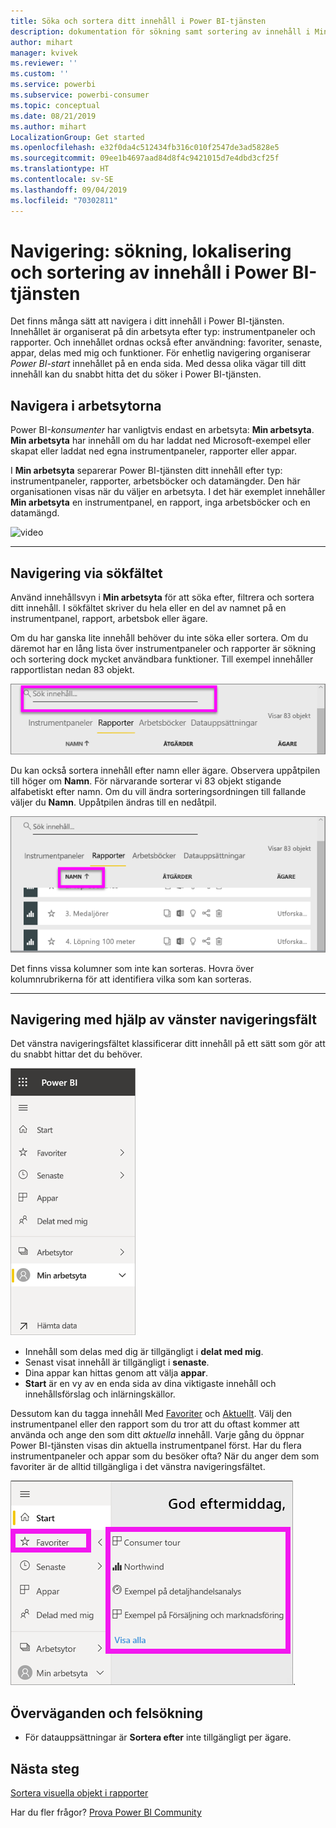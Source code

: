 ```yaml
---
title: Söka och sortera ditt innehåll i Power BI-tjänsten
description: dokumentation för sökning samt sortering av innehåll i Min arbetsyta i Power BI
author: mihart
manager: kvivek
ms.reviewer: ''
ms.custom: ''
ms.service: powerbi
ms.subservice: powerbi-consumer
ms.topic: conceptual
ms.date: 08/21/2019
ms.author: mihart
LocalizationGroup: Get started
ms.openlocfilehash: e32f0da4c512434fb316c010f2547de3ad5828e5
ms.sourcegitcommit: 09ee1b4697aad84d8f4c9421015d7e4dbd3cf25f
ms.translationtype: HT
ms.contentlocale: sv-SE
ms.lasthandoff: 09/04/2019
ms.locfileid: "70302811"
---
```

# <a name="navigation-searching-finding-and-sorting-content-in-power-bi-service"></a>Navigering: sökning, lokalisering och sortering av innehåll i Power BI-tjänsten
Det finns många sätt att navigera i ditt innehåll i Power BI-tjänsten. Innehållet är organiserat på din arbetsyta efter typ: instrumentpaneler och rapporter.  Och innehållet ordnas också efter användning: favoriter, senaste, appar, delas med mig och funktioner. För enhetlig navigering organiserar *Power BI-start* innehållet på en enda sida. Med dessa olika vägar till ditt innehåll kan du snabbt hitta det du söker i Power BI-tjänsten.  

## <a name="navigation-within-workspaces"></a>Navigera i arbetsytorna

Power BI-*konsumenter* har vanligtvis endast en arbetsyta: **Min arbetsyta**. **Min arbetsyta** har innehåll om du har laddat ned Microsoft-exempel eller skapat eller laddat ned egna instrumentpaneler, rapporter eller appar.  

I **Min arbetsyta** separerar Power BI-tjänsten ditt innehåll efter typ: instrumentpaneler, rapporter, arbetsböcker och datamängder. Den här organisationen visas när du väljer en arbetsyta. I det här exemplet innehåller **Min arbetsyta** en instrumentpanel, en rapport, inga arbetsböcker och en datamängd.

![video](./media/end-user-search-sort/myworkspace/myworkspace.gif)

________________________________________
## <a name="navigation-using-the-search-field"></a>Navigering via sökfältet
Använd innehållsvyn i **Min arbetsyta** för att söka efter, filtrera och sortera ditt innehåll. I sökfältet skriver du hela eller en del av namnet på en instrumentpanel, rapport, arbetsbok eller ägare.  

Om du har ganska lite innehåll behöver du inte söka eller sortera.  Om du däremot har en lång lista över instrumentpaneler och rapporter är sökning och sortering dock mycket användbara funktioner. Till exempel innehåller rapportlistan nedan 83 objekt. 

![söka efter en rapport](./media/end-user-experience/power-bi-search.png)

Du kan också sortera innehåll efter namn eller ägare. Observera uppåtpilen till höger om **Namn**. För närvarande sorterar vi 83 objekt stigande alfabetiskt efter namn. Om du vill ändra sorteringsordningen till fallande väljer du **Namn**. Uppåtpilen ändras till en nedåtpil.

![sortera innehåll](./media/end-user-experience/power-bi-sort-new.png)

Det finns vissa kolumner som inte kan sorteras. Hovra över kolumnrubrikerna för att identifiera vilka som kan sorteras.

___________________________________________________________________
## <a name="navigation-using-the-left-nav-bar"></a>Navigering med hjälp av vänster navigeringsfält
Det vänstra navigeringsfältet klassificerar ditt innehåll på ett sätt som gör att du snabbt hittar det du behöver.  

![vänstra navigeringsfältet](./media/end-user-search-sort/power-bi-navbar.png)


- Innehåll som delas med dig är tillgängligt i **delat med mig**.
- Senast visat innehåll är tillgängligt i **senaste**. 
- Dina appar kan hittas genom att välja **appar**.
- **Start** är en vy av en enda sida av dina viktigaste innehåll och innehållsförslag och inlärningskällor.

Dessutom kan du tagga innehåll Med [Favoriter](end-user-favorite.md) och [Aktuellt](end-user-featured.md). Välj den instrumentpanel eller den rapport som du tror att du oftast kommer att använda och ange den som ditt *aktuella* innehåll. Varje gång du öppnar Power BI-tjänsten visas din aktuella instrumentpanel först. Har du flera instrumentpaneler och appar som du besöker ofta? När du anger dem som favoriter är de alltid tillgängliga i det vänstra navigeringsfältet.

![Favoriter utfällt](./media/end-user-search-sort/power-bi-favorite.png).



## <a name="considerations-and-troubleshooting"></a>Överväganden och felsökning
* För datauppsättningar är **Sortera efter** inte tillgängligt per ägare.

## <a name="next-steps"></a>Nästa steg
[Sortera visuella objekt i rapporter](end-user-change-sort.md)

Har du fler frågor? [Prova Power BI Community](http://community.powerbi.com/)
